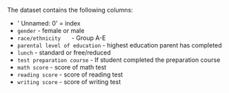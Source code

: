 The dataset contains the following columns:
- '	Unnamed: 0' = index
- `gender` - female or male
- `race/ethnicity	` - Group A-E
- `parental level of education` - highest education parent has completed
- `lunch` - standard or free/reduced
- `test preparation course` - If student completed the preparation course
- `math score` - score of math test
- `reading score` - score of reading test
- `writing score` - score of writing test
